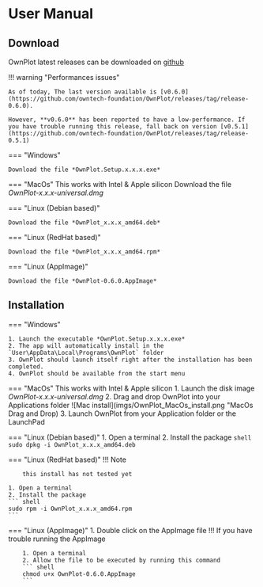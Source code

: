 # User Manual

## Download
OwnPlot latest releases can be downloaded on [github](https://github.com/owntech-foundation/OwnPlot/releases)

!!! warning "Performances issues"

	As of today, The last version available is [v0.6.0](https://github.com/owntech-foundation/OwnPlot/releases/tag/release-0.6.0).

	However, **v0.6.0** has been reported to have a low-performance. If you have trouble running this release, fall back on version [v0.5.1](https://github.com/owntech-foundation/OwnPlot/releases/tag/release-0.5.1)

=== "Windows"

	Download the file *OwnPlot.Setup.x.x.x.exe*

=== "MacOs"
	This works with Intel & Apple silicon
	Download the file *OwnPlot-x.x.x-universal.dmg*

=== "Linux (Debian based)"

	Download the file *OwnPlot_x.x.x_amd64.deb*

=== "Linux (RedHat based)"

	Download the file *OwnPlot_x.x.x_amd64.rpm*

=== "Linux (AppImage)"

	Download the file *OwnPlot-0.6.0.AppImage*

## Installation

=== "Windows"

	1. Launch the executable *OwnPlot.Setup.x.x.x.exe*
	2. The app will automatically install in the `User\AppData\Local\Programs\OwnPlot` folder
	3. OwnPlot should launch itself right after the installation has been completed.
	4. OwnPlot should be available from the start menu

=== "MacOs"
	This works with Intel & Apple silicon
	1. Launch the disk image *OwnPlot-x.x.x-universal.dmg*
	2. Drag and drop OwnPlot into your Applications folder 
	![Mac install](imgs/OwnPlot_MacOs_install.png "MacOs Drag and Drop)
	3. Launch OwnPlot from your Application folder or the LaunchPad

=== "Linux (Debian based)"
	1. Open a terminal
	2. Install the package
	``` shell
	sudo dpkg -i OwnPlot_x.x.x_amd64.deb
	```

=== "Linux (RedHat based)"
	!!! Note

		this install has not tested yet

	1. Open a terminal
	2. Install the package
	``` shell
	sudo rpm -i OwnPlot_x.x.x_amd64.rpm
	```

=== "Linux (AppImage)"
	1. Double click on the AppImage file
	!!! If you have trouble running the AppImage

		1. Open a terminal
		2. Allow the file to be executed by running this command
		``` shell
		chmod u+x OwnPlot-0.6.0.AppImage
		```
